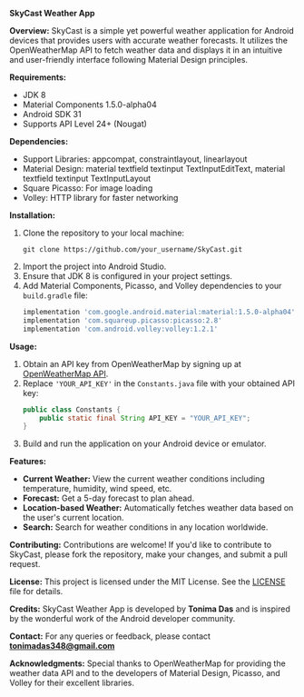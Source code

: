 **SkyCast Weather App**

**Overview:**
SkyCast is a simple yet powerful weather application for Android devices that provides users with accurate weather forecasts. It utilizes the OpenWeatherMap API to fetch weather data and displays it in an intuitive and user-friendly interface following Material Design principles.

**Requirements:**
- JDK 8
- Material Components 1.5.0-alpha04
- Android SDK 31
- Supports API Level 24+ (Nougat)

**Dependencies:**
- Support Libraries: appcompat, constraintlayout, linearlayout
- Material Design: material textfield textinput TextInputEditText, material textfield textinput TextInputLayout
- Square Picasso: For image loading
- Volley: HTTP library for faster networking

**Installation:**
1. Clone the repository to your local machine:
   ```
   git clone https://github.com/your_username/SkyCast.git
   ```
2. Import the project into Android Studio.
3. Ensure that JDK 8 is configured in your project settings.
4. Add Material Components, Picasso, and Volley dependencies to your `build.gradle` file:
   ```gradle
   implementation 'com.google.android.material:material:1.5.0-alpha04'
   implementation 'com.squareup.picasso:picasso:2.8'
   implementation 'com.android.volley:volley:1.2.1'
   ```

**Usage:**
1. Obtain an API key from OpenWeatherMap by signing up at [OpenWeatherMap API](https://openweathermap.org/api).
2. Replace `'YOUR_API_KEY'` in the `Constants.java` file with your obtained API key:
   ```java
   public class Constants {
       public static final String API_KEY = "YOUR_API_KEY";
   }
   ```
3. Build and run the application on your Android device or emulator.

**Features:**
- **Current Weather:** View the current weather conditions including temperature, humidity, wind speed, etc.
- **Forecast:** Get a 5-day forecast to plan ahead.
- **Location-based Weather:** Automatically fetches weather data based on the user's current location.
- **Search:** Search for weather conditions in any location worldwide.

**Contributing:**
Contributions are welcome! If you'd like to contribute to SkyCast, please fork the repository, make your changes, and submit a pull request.

**License:**
This project is licensed under the MIT License. See the [LICENSE](LICENSE) file for details.

**Credits:**
SkyCast Weather App is developed by **Tonima Das** and is inspired by the wonderful work of the Android developer community.

**Contact:**
For any queries or feedback, please contact **tonimadas348@gmail.com**

**Acknowledgments:**
Special thanks to OpenWeatherMap for providing the weather data API and to the developers of Material Design, Picasso, and Volley for their excellent libraries.
